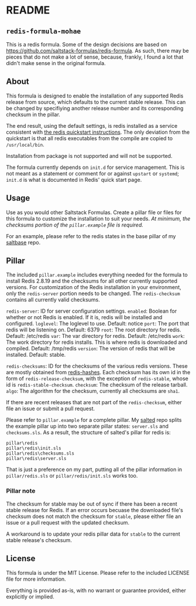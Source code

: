 README
======

## `redis-formula-mohae`
This is a redis formula. Some of the design decisions are based on https://github.com/saltstack-formulas/redis-formula. As such, there may be pieces that do not make a lot of sense, because, frankly, I found a lot that didn't make sense in the original formula.

## About
This formula is designed to enable the installation of any supported Redis release from source, which defaults to the current stable release. This can be changed by specifiying another release number and its corresponding checksum in the pillar.

The end result, using the default settings, is redis installed as a service consistent with [the redis quickstart instructions](http://redis.io/topics/quickstart). The only deviation from the quickstart is that all redis executables from the compile are copied to `/usr/local/bin`.
 
Installation from package is not supported and will not be supported. 

The formula currently depends on `init.d` for service management. This is not meant as a statement or comment for or against `upstart` or `systemd`; `init.d` is what is documented in Redis' quick start page. 

## Usage
Use as you would other Saltstack Formulas. Create a pillar file or files for this formula to customize the installation to suit your needs. _At minimum, the checksums portion of the `pillar.example` file is required._

For an example, please refer to the redis states in the base pillar of my [saltbase](https://github.com/mohae/saltbase) repo.  

## Pillar
The included `pillar.example` includes everything needed for the formula to install Redis 2.8.19 and the checksums for all other currently supported versions. For customization of the Redis installation in your environment, only the `redis-server` portion needs to be changed. The `redis-checksum` contains all currently valid checksums.

`redis-server`: ID for server configuration settings.
`enabled`: Boolean for whether or not Redis is enabled. If it is, redis will be installed and configured.
`loglevel`: The loglevel to use. Default: notice
`port`: The port that redis will be listening on. Default: 6379
`root`: The root directory for redis. Default: /etc/redis
`var`: The var directory for redis. Default: /etc/redis
`work`: The work directory for redis installs. This is where redis is downloaded and compiled. Default: /tmp/redis
`version`: The version of redis that will be installed. Default: stable.

`redis-checksums`: ID for the checksums of the various redis versions. These are mostly obtained from [redis-hashes](https://github.com/antirez/redis-hashes). Each checksum has its own id in the form of `redis-release-checksum`, with the exception of `redis-stable`, whose id is `redis-stable-checksum`.
`checksum`: The checksum of the release tarball.
`algo`: The algorithm for the checksum, currently all checksums are `sha1`.

If there are recent releases that are not part of the `redis-checksum`, either file an issue or submit a pull request.

Please refer to `pillar.example` for a complete pillar. My [salted](https://github.com/mohae/salted) repo splits the example pillar up into two separate pillar states: `server.sls` and `checksums.sls`. As a result, the structure of salted's pillar for redis is:

```
pillar\redis
pillar\redis\init.sls
pillar\redis\checksums.sls
pillar\redis\server.sls
```

That is just a preference on my part, putting all of the pillar information in `pillar/redis.sls` or `pillar/redis/init.sls` works too.

### Pillar note
The checksum for stable may be out of sync if there has been a recent stable release for Redis. If an error occurs becuase the downloaded file's checksum does not match the checksum for `stable`, please either file an issue or a pull request with the updated checksum. 

A workaround is to update your redis pillar data for `stable` to the current stable release's checksum.

## License
This formula is under the MIT License. Please refer to the included LICENSE file for more information.

Everything is provided as-is, with no warrant or guarantee provided, either explicitly or implied.